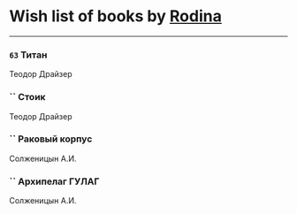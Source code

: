 # Wish list of books by [Rodina](https://plus.google.com/u/0/116257964632073652332/)
---

### `63` Титан
Теодор Драйзер

### `` Стоик
Теодор Драйзер

### `` Раковый корпус
Солженицын А.И.

### `` Архипелаг ГУЛАГ
Солженицын А.И.

